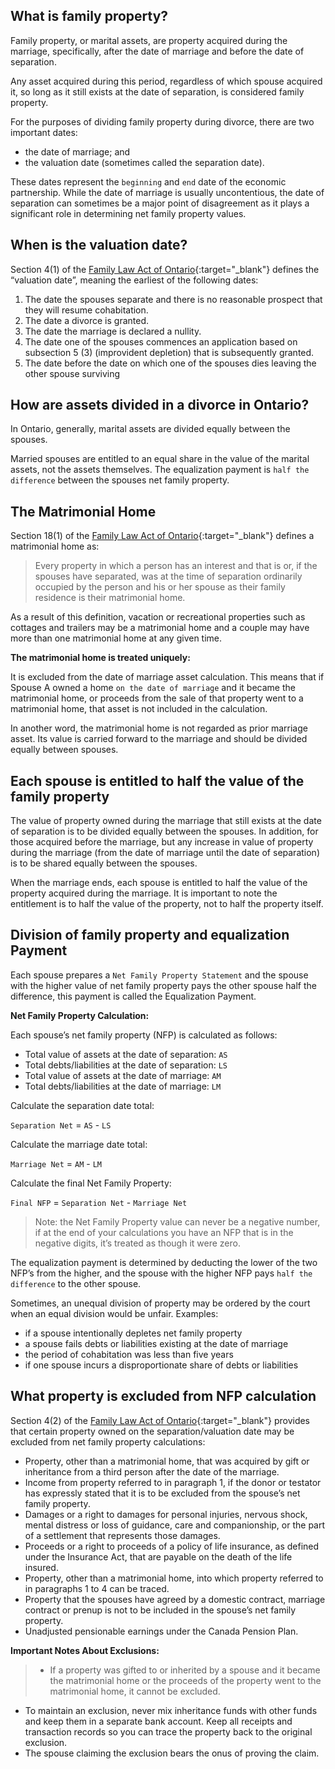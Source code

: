## What is family property?

Family property, or marital assets, are property acquired during the marriage, specifically, after the date of marriage and before the date of separation. 

Any asset acquired during this period, regardless of which spouse acquired it, so long as it still exists at the date of separation, is considered family property.

For the purposes of dividing family property during divorce, there are two important dates: 

- the date of marriage; and 
- the valuation date (sometimes called the separation date). 

These dates represent the `beginning` and `end` date of the economic partnership. While the date of marriage is usually uncontentious, the date of separation can sometimes be a major point of disagreement as it plays a significant role in determining net family property values.

## When is the valuation date?

Section 4(1) of the [Family Law Act of Ontario](https://www.ontario.ca/laws/statute/90f03){:target="_blank"} defines the “valuation date”, meaning the earliest of the following dates:

1.	The date the spouses separate and there is no reasonable prospect that they will resume cohabitation.
2.	The date a divorce is granted.
3.	The date the marriage is declared a nullity.
4.	The date one of the spouses commences an application based on subsection 5 (3) (improvident depletion) that is subsequently granted.
5.	The date before the date on which one of the spouses dies leaving the other spouse surviving

## How are assets divided in a divorce in Ontario?

In Ontario, generally, marital assets are divided equally between the spouses. 

Married spouses are entitled to an equal share in the value of the marital assets, not the assets themselves. The equalization payment is `half the difference` between the spouses net family property.

## The Matrimonial Home

Section 18(1) of the [Family Law Act of Ontario](https://www.ontario.ca/laws/statute/90f03){:target="_blank"} defines a matrimonial home as:

> Every property in which a person has an interest and that is or, if the spouses have separated, was at the time of separation ordinarily occupied by the person and his or her spouse as their family residence is their matrimonial home.

As a result of this definition, vacation or recreational properties such as cottages and trailers may be a matrimonial home and a couple may have more than one matrimonial home at any given time.

**The matrimonial home is treated uniquely:**

It is excluded from the date of marriage asset calculation. This means that if Spouse A owned a home `on the date of marriage` and it became the matrimonial home, or proceeds from the sale of that property went to a matrimonial home, that asset is not included in the calculation. 

In another word, the matrimonial home is not regarded as prior marriage asset. Its value is carried forward to the marriage and should be divided equally between spouses.

## Each spouse is entitled to half the value of the family property

The value of property owned during the marriage that still exists at the date of separation is to be divided equally between the spouses. In addition, for those acquired before the marriage, but any increase in value of property during the marriage (from the date of marriage until the date of separation) is to be shared equally between the spouses.

When the marriage ends, each spouse is entitled to half the value of the property acquired during the marriage. It is important to note the entitlement is to half the value of the property, not to half the property itself.

## Division of family property and equalization Payment

Each spouse prepares a `Net Family Property Statement` and the spouse with the higher value of net family property pays the other spouse half the difference, this payment is called the Equalization Payment.

**Net Family Property Calculation:**

Each spouse’s net family property (NFP) is calculated as follows:

- Total value of assets at the date of separation: `AS`
- Total debts/liabilities at the date of separation: `LS`
- Total value of assets at the date of marriage: `AM`
- Total debts/liabilities at the date of marriage: `LM`

Calculate the separation date total:

`Separation Net` =  `AS` - `LS`

Calculate the marriage date total:

`Marriage Net` = `AM` - `LM`

Calculate the final Net Family Property: 

`Final NFP` = `Separation Net` - `Marriage Net`

> Note: the Net Family Property value can never be a negative number, if at the end of your calculations you have an NFP that is in the negative digits, it’s treated as though it were zero.

The equalization payment is determined by deducting the lower of the two NFP’s from the higher, and the spouse with the higher NFP pays `half the difference` to the other spouse.

Sometimes, an unequal division of property may be ordered by the court when an equal division would be unfair. Examples: 

- if a spouse intentionally depletes net family property
- a spouse fails debts or liabilities existing at the date of marriage
- the period of cohabitation was less than five years
- if one spouse incurs a disproportionate share of debts or liabilities

## What property is excluded from NFP calculation

Section 4(2) of the [Family Law Act of Ontario](https://www.ontario.ca/laws/statute/90f03){:target="_blank"} provides that certain property owned on the separation/valuation date may be excluded from net family property calculations:

- Property, other than a matrimonial home, that was acquired by gift or inheritance from a third person after the date of the marriage.
- Income from property referred to in paragraph 1, if the donor or testator has expressly stated that it is to be excluded from the spouse’s net family property.
- Damages or a right to damages for personal injuries, nervous shock, mental distress or loss of guidance, care and companionship, or the part of a settlement that represents those damages.
- Proceeds or a right to proceeds of a policy of life insurance, as defined under the Insurance Act, that are payable on the death of the life insured.
- Property, other than a matrimonial home, into which property referred to in paragraphs 1 to 4 can be traced.
- Property that the spouses have agreed by a domestic contract, marriage contract or prenup is not to be included in the spouse’s net family property.
- Unadjusted pensionable earnings under the Canada Pension Plan.

**Important Notes About Exclusions:**
> - If a property was gifted to or inherited by a spouse and it became the matrimonial home or the proceeds of the property went to the matrimonial home, it cannot be excluded.
  - To maintain an exclusion, never mix inheritance funds with other funds and keep them in a separate bank account. Keep all receipts and transaction records so you can trace the property back to the original exclusion.
  - The spouse claiming the exclusion bears the onus of proving the claim.